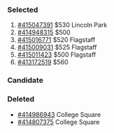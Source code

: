 ### Selected
1. [#415047391](http://www.realestate.com.au/property-apartment-vic-carlton-415047391) $530 Lincoln Park
1. [#414948315](http://www.realestate.com.au/property-apartment-vic-carlton-414948315) $500
1. [#415016771](http://www.realestate.com.au/property-apartment-vic-carlton-415016771) $520 Flagstaff
1. [#415009031](http://www.realestate.com.au/property-apartment-vic-melbourne-415009031) $525 Flagstaff
1. [#415011423](http://www.realestate.com.au/property-apartment-vic-melbourne-415011423) $500 Flagstaff
1. [#413172519](http://www.realestate.com.au/property-apartment-vic-carlton-413172519) $560

### Candidate

### Deleted
+ [#414986943](http://www.realestate.com.au/property-apartment-vic-carlton-414986943) College Square
+ [#414807375](http://www.realestate.com.au/property-apartment-vic-carlton-414807375) College Square
